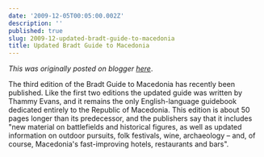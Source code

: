 ```yaml
---
date: '2009-12-05T00:05:00.002Z'
description: ''
published: true
slug: 2009-12-updated-bradt-guide-to-macedonia
title: Updated Bradt Guide to Macedonia
---
```


*This was originally posted on blogger [here](https://blog.balkanology.com/2009/12/updated-bradt-guide-to-macedonia.html)*.

The third edition of the Bradt Guide to Macedonia has recently been published. Like the first two editions the updated guide was written by Thammy Evans, and it remains the only English-language guidebook dedicated entirely to the Republic of Macedonia. This edition is about 50 pages longer than its predecessor, and the publishers say that it includes "new material on battlefields and historical figures, as well as updated information on outdoor pursuits, folk festivals, wine, archaeology – and, of course, Macedonia's fast-improving hotels, restaurants and bars".<br />
<br />